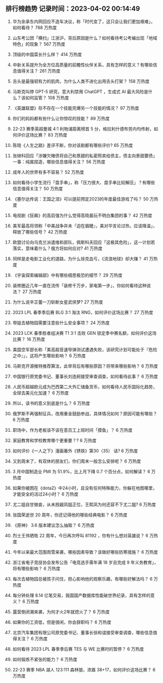 
## 排行榜趋势 记录时间：2023-04-02 00:14:49
  
  1. 华为余承东内网回应不造车决议，称「时代变了，这只会让我们更加艰难」，如何看待？ 788 万热度
    
  2. 山东考公团「横扫」江浙沪，背后原因是什么？如何看待考公考编出现「地域特色」的现象？ 567 万热度
    
  3. 顶级的中国菜长什么样？ 414 万热度
    
  4. 中新关系提升为全方位高质量的前瞻性伙伴关系，具有怎样的意义？有哪些信息值得关注？ 261 万热度
    
  5. 舌头是最强韧有力的肌肉，为什么人类不进化出用舌头打架？ 158 万热度
    
  6. 马斯克叫停 GPT-5 研究，意大利禁用 ChatGPT ，生成式 AI 最大风险是什么？该如何监管？ 108 万热度
    
  7. 《英雄联盟》存不存在一个技能完爆另一个技能的情况？ 97 万热度
    
  8. 你们的妈妈都有些什么让你惊叹的技能？ 89 万热度
    
  9. 22-23 赛季英超曼城 4:1 利物浦距离榜首 5 分，格拉利什德布劳内均传射，如何评价这场比赛？ 83 万热度
    
  10. 陈晓《人生之路》差评不断，你对该剧都有哪些评价? 65 万热度
    
  11. 张继科回应「涉嫌欠赌债将自己和景甜的私密照卖给债主，债主向景甜要债」一事：纯属捏造，哪些信息值得关注？ 56 万热度
    
  12. 成年人的世界有多不容易？ 52 万热度
    
  13. 如何看待小学生流行「盘手串」，称「压力很大、盘手串比较解压」？有哪些信息值得关注？ 50 万热度
    
  14. 《塞尔达传说：王国之泪》可以提前预定2023的年度最佳游戏了吗？ 50 万热度
    
  15. 电视剧《狂飙》的高启强为什么觉得高晓晨玩不明白集团的事？ 42 万热度
    
  16. 美军最高将领称「中美战争并未『迫在眉睫』，美对华言论过热，应该降温」，释放了哪些信号？ 42 万热度
    
  17. 欧盟讨论向乌克兰派遣维和部队，佩斯科夫回应「这极其危险」，这一计划若落实，意味着什么？俄方将如何应对? 41 万热度
    
  18. 同样是走电影工业化的道路，为什么徐克血亏，《流浪地球》却大赚？ 41 万热度
    
  19. 《宇宙探索编辑部》中有哪些细思极恐的细节？ 29 万热度
    
  20. 装修圈近几年一直在流传「装修千万步，家电第一步」，你如何看待这种说法？ 27 万热度
    
  21. 为什么说辛芷蕾一刀斩断女星武侠梦? 27 万热度
    
  22. 2023 LPL 春季季后赛 BLG 3:1 淘汰 RNG，如何评价这场比赛？ 27 万热度
    
  23. 带娃去植物园需要注意些什么安全事项？ 24 万热度
    
  24. 2023 LCK 春季胜者组决赛 T1 3:1 击败 GEN 锁定季中赛名额，如何评价这场比赛？ 16 万热度
    
  25. 美国空军部长称「美高超音速导弹测试遭遇失败，该研究计划可能处于『危险之中』」，这将产生哪些影响？ 6 万热度
    
  26. 马斯克开源推特推荐算法，此举背后有哪些原因？将带来哪些影响？ 6 万热度
    
  27. 中国银行原党委书记、董事长刘连舸接受审查调查，如何看待此事？ 6 万热度
    
  28. 人民币超越欧元成为巴西第二大外汇储备货币，如何看待人民币国际化趋势，全球去美元化加速？ 6 万热度
    
  29. 所以，读书的意义到底是什么？ 6 万热度
    
  30. 俄罗斯不再强制征兵，改用重金鼓励参战，具体情况如何？原因可能有哪些？ 6 万热度
    
  31. 职场中，作为老板该不该在意员工上班时间「摸鱼」？ 6 万热度
    
  32. 家庭教育和学校教育哪个更重要？? 6 万热度
    
  33. 如何评价《一人之下》漫画番外《锈铁》第30（35） 话? 6 万热度
    
  34. 又到周末了，有双休的朋友们，你们周末一般怎么安排呢？ 6 万热度
    
  35. 3 月中国制造业 PMI 为 51.9%，比上月下降 0.7 个百分点，如何解读？ 6 万热度
    
  36. 如果你被困在《dota2》中24小时，且没有任何特殊能力，你躲在地图哪里，才能安全的活过24小时？ 6 万热度
    
  37. 尤二姐自甘做妾，从未觊觎凤姐正位，王熙凤为何还容不下尤二姐? 6 万热度
    
  38. 张国荣逝世 20 周年，你还记得他的哪些经典电影？ 6 万热度
    
  39. 《原神》 3.6 版本建议怎么抽取？ 6 万热度
    
  40. 烈士王伟牺牲 22 周年，今日再次呼叫 81192 ，你有什么想对英雄说？ 6 万热度
    
  41. 今年以来最大范围雨雪来袭，哪些因素导致？该做好哪些防寒措施？ 6 万热度
    
  42. 浙江省电子竞技协会发布公告「电竞选手需年满 18 岁且完成 9 年义务教育」，将有哪些影响？ 6 万热度
    
  43. 每次去植物园总被孩子问住，担心影响他的观察乐趣，有哪些好解法吗？ 6 万热度
    
  44. 每分钟处理 8.14 亿笔交易，我国国产数据库性能破世界纪录，具有怎样的意义？ 6 万热度
    
  45. 露营倒闭潮来袭，为何才火2年就熄火了？ 6 万热度
    
  46. 如果你的工资低，但是很闲，你会辞职吗？ 6 万热度
    
  47. 北京汽车集团有限公司原党委书记、董事长徐和谊接受审查调查，哪些信息值得关注？ 6 万热度
    
  48. 如何看待 2023 LPL 春季季后赛 TES 与 WE 比赛时的暂停？ 6 万热度
    
  49. 如何锻炼不紧张的能力？ 6 万热度
    
  50. 22-23 赛季 NBA 湖人 123:111 森林狼，浓眉 38+17，如何评价这场比赛？ 6 万热度
    